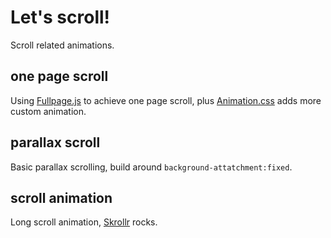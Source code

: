 # Let's scroll!
Scroll related animations.

## one page scroll
Using [Fullpage.js]() to achieve one page scroll, plus [Animation.css]() adds more custom animation. 
## parallax scroll
Basic parallax scrolling, build around `background-attatchment:fixed`.
## scroll animation
Long scroll animation, [Skrollr]() rocks.
